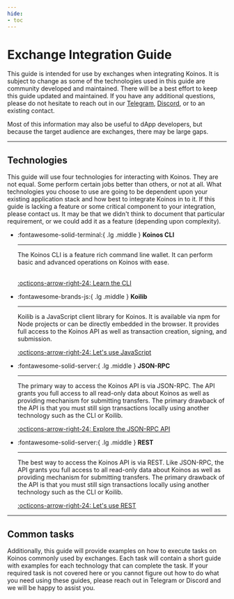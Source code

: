 ```yaml
---
hide:
- toc
---
```


# Exchange Integration Guide
This guide is intended for use by exchanges when integrating Koinos. It is subject to change as some of the technologies used in this guide are community developed and maintained. There will be a best effort to keep this guide updated and maintained. If you have any additional questions, please do not hesitate to reach out in our [Telegram](https://telegram.koinos.io), [Discord](https://discord.koinos.io), or to an existing contact.

Most of this information may also be useful to dApp developers, but because the target audience are exchanges, there may be large gaps.

---
## Technologies
This guide will use four technologies for interacting with Koinos. They are not equal. Some perform certain jobs better than others, or not at all. What technologies you choose to use are going to be dependent upon your existing application stack and how best to integrate Koinos in to it. If this guide is lacking a feature or some critical component to your integration, please contact us. It may be that we didn't think to document that particular requirement, or we could add it as a feature (depending upon complexity).

<div class="grid cards" markdown>

-   :fontawesome-solid-terminal:{ .lg .middle } __Koinos CLI__

    ---

    The Koinos CLI is a feature rich command line wallet. It can perform basic and advanced operations on Koinos with ease.
    <br/><br/>

    [:octicons-arrow-right-24: Learn the CLI](cli.md)

-  :fontawesome-brands-js:{ .lg .middle } __Koilib__

    ---

    
    Koilib is a JavaScript client library for Koinos. It is available via npm for Node projects or can be directly embedded in the browser. It provides full access to the Koinos API as well as transaction creation, signing, and submission.

    [:octicons-arrow-right-24: Let's use JavaScript](koilib.md)

-   :fontawesome-solid-server:{ .lg .middle } __JSON-RPC__

    ---

    The primary way to access the Koinos API is via JSON-RPC. The API grants you full access to all read-only data about Koinos as well as providing mechanism for submitting transfers. The primary drawback of the API is that you must still sign transactions locally using another technology such as the CLI or Koilib.

    [:octicons-arrow-right-24: Explore the JSON-RPC API](jsonrpc.md)

-   :fontawesome-solid-server:{ .lg .middle } __REST__

    ---

    The best way to access the Koinos API is via REST. Like JSON-RPC, the API grants you full access to all read-only data about Koinos as well as providing mechanism for submitting transfers. The primary drawback of the API is that you must still sign transactions locally using another technology such as the CLI or Koilib.

    [:octicons-arrow-right-24: Let's use REST](rest.md)

</div>

---
## Common tasks

Additionally, this guide will provide examples on how to execute tasks on Koinos commonly used by exchanges. Each task will contain a short guide with examples for each technology that can complete the task. If your required task is not covered here or you cannot figure out how to do what you need using these guides, please reach out in Telegram or Discord and we will be happy to assist you.
